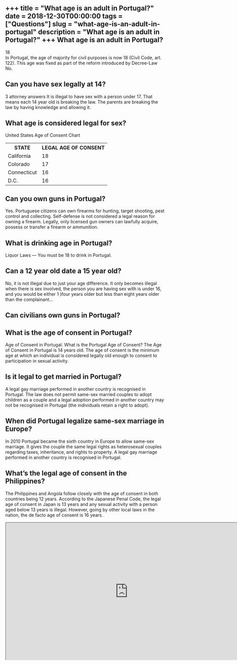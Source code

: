 +++
title = "What age is an adult in Portugal?"
date = 2018-12-30T00:00:00
tags = ["Questions"]
slug = "what-age-is-an-adult-in-portugal"
description = "What age is an adult in Portugal?"
+++
What age is an adult in Portugal?
---------------------------------

18  
In Portugal, the age of majority for civil purposes is now 18 (Civil Code, art. 122). This age was fixed as part of the reform introduced by Decree-Law No.

Can you have sex legally at 14?
-------------------------------

3 attorney answers It is illegal to have sex with a person under 17. That means each 14 year old is breaking the law. The parents are breaking the law by having knowledge and allowing it.

What age is considered legal for sex?
-------------------------------------

United States Age of Consent Chart

<table><tr><th>STATE</th><th>LEGAL AGE OF CONSENT</th></tr><tr><td>California</td><td>18</td></tr><tr><td>Colorado</td><td>17</td></tr><tr><td>Connecticut</td><td>16</td></tr><tr><td>D.C.</td><td>16</td></tr></table>

Can you own guns in Portugal?
-----------------------------

Yes. Portuguese citizens can own firearms for hunting, target shooting, pest control and collecting. Self-defense is not considered a legal reason for owning a firearm. Legally, only licensed gun owners can lawfully acquire, possess or transfer a firearm or ammunition.

What is drinking age in Portugal?
---------------------------------

Liquor Laws — You must be 18 to drink in Portugal.

Can a 12 year old date a 15 year old?
-------------------------------------

No, it is not illegal due to just your age difference. It only becomes illegal when there is sex involved, the person you are having sex with is under 16, and you would be either 1 )four years older but less than eight years older than the complainant…

Can civilians own guns in Portugal?
-----------------------------------

What is the age of consent in Portugal?
---------------------------------------

Age of Consent in Portugal. What is the Portugal Age of Consent? The Age of Consent in Portugal is 14 years old. The age of consent is the minimum age at which an individual is considered legally old enough to consent to participation in sexual activity.

Is it legal to get married in Portugal?
---------------------------------------

A legal gay marriage performed in another country is recognised in Portugal. The law does not permit same-sex married couples to adopt children as a couple and a legal adoption performed in another country may not be recognised in Portugal (the individuals retain a right to adopt).

When did Portugal legalize same-sex marriage in Europe?
-------------------------------------------------------

In 2010 Portugal became the sixth country in Europe to allow same-sex marriage. It gives the couple the same legal rights as heterosexual couples regarding taxes, inheritance, and rights to property. A legal gay marriage performed in another country is recognised in Portugal.

What’s the legal age of consent in the Philippines?
---------------------------------------------------

The Philippines and Angola follow closely with the age of consent in both countries being 12 years. According to the Japanese Penal Code, the legal age of consent in Japan is 13 years and any sexual activity with a person aged below 13 years is illegal. However, going by other local laws in the nation, the de facto age of consent is 16 years.

<iframe allow="accelerometer; autoplay; clipboard-write; encrypted-media; gyroscope; picture-in-picture" allowfullscreen="" class="__youtube_prefs__  epyt-is-override  no-lazyload" data-no-lazy="1" data-origheight="433" data-origwidth="770" data-skipgform_ajax_framebjll="" height="433" id="_ytid_17929" loading="lazy" src="https://www.youtube.com/embed/dgzYEmJa8Rc?enablejsapi=1&autoplay=0&cc_load_policy=0&cc_lang_pref=&iv_load_policy=1&loop=0&modestbranding=0&rel=1&fs=1&playsinline=0&autohide=2&theme=dark&color=red&controls=1&" title="YouTube player" width="770"></iframe>
